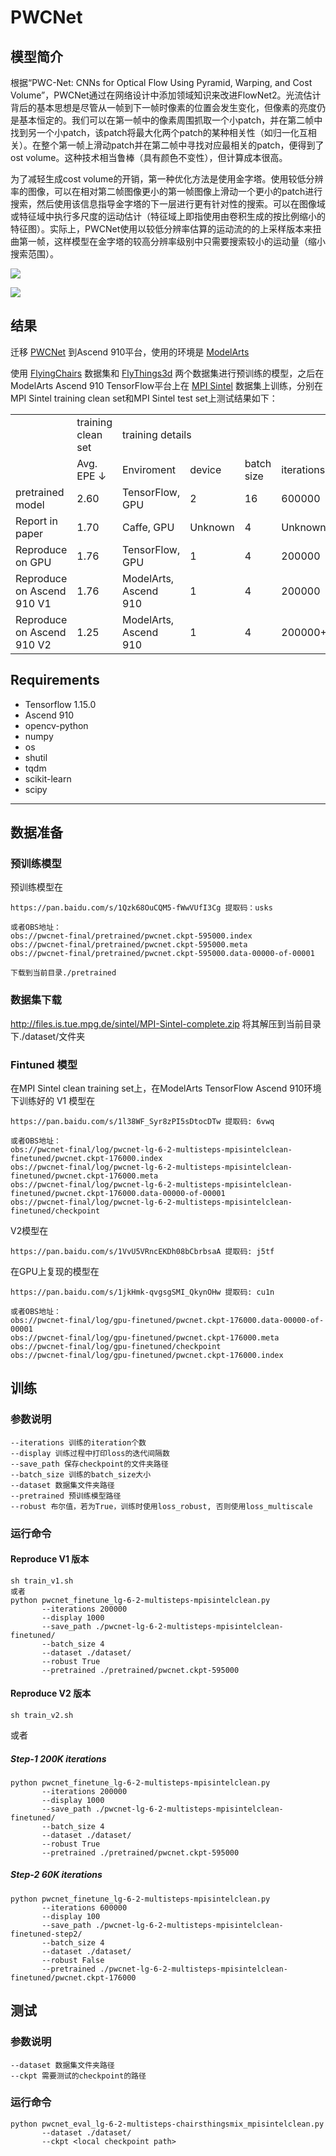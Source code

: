 # PWCNet
## 模型简介
根据“PWC-Net: CNNs for Optical Flow Using Pyramid, Warping, and Cost Volume”，PWCNet通过在网络设计中添加领域知识来改进FlowNet2。光流估计背后的基本思想是尽管从一帧到下一帧时像素的位置会发生变化，但像素的亮度仍是基本恒定的。我们可以在第一帧中的像素周围抓取一个小patch，并在第二帧中找到另一个小patch，该patch将最大化两个patch的某种相关性（如归一化互相关）。在整个第一帧上滑动patch并在第二帧中寻找对应最相关的patch，便得到了ost volume。这种技术相当鲁棒（具有颜色不变性），但计算成本很高。

为了减轻生成cost volume的开销，第一种优化方法是使用金字塔。使用较低分辨率的图像，可以在相对第二帧图像更小的第一帧图像上滑动一个更小的patch进行搜索，然后使用该信息指导金字塔的下一层进行更有针对性的搜索。可以在图像域或特征域中执行多尺度的运动估计（特征域上即指使用由卷积生成的按比例缩小的特征图）。实际上，PWCNet使用以较低分辨率估算的运动流的的上采样版本来扭曲第一帧，这样模型在金字塔的较高分辨率级别中只需要搜索较小的运动量（缩小搜索范围）。

![](./img/pwc-net.png)

![](./img/sample.png)
## 结果
迁移 [PWCNet](https://github.com/philferriere/tfoptflow) 到Ascend 910平台，使用的环境是 [ModelArts](https://www.huaweicloud.com/product/modelarts.html)

使用 [FlyingChairs](https://lmb.informatik.uni-freiburg.de/resources/datasets/FlyingChairs.en.html#flyingchairs) 数据集和 [FlyThings3d](https://lmb.informatik.uni-freiburg.de/resources/datasets/SceneFlowDatasets.en.html) 两个数据集进行预训练的模型，之后在ModelArts Ascend 910 TensorFlow平台上在 [MPI Sintel](http://sintel.is.tue.mpg.de/downloads) 数据集上训练，分别在MPI Sintel training clean set和MPI Sintel test set上测试结果如下：

<table>
    <tr>
        <td></td>
        <td >training clean set</td>
        <td colspan="6">training details</td>
    </tr>   
    <tr>
        <td></td>
        <td>Avg. EPE &#8595;</td>
        <td>Enviroment</td>
        <td>device </td>
        <td>batch size </td>
        <td>iterations </td>
        <td>lr schedule</td>
        <td>loss function</td>
    </tr>
    <tr>
        <td>pretrained model</td>
        <td>2.60</td>
        <td>TensorFlow, GPU</td>
        <td>2</td>
        <td>16</td>
        <td>600000</td>
        <td>multi-steps</td>
        <td>loss_multiscale(600K)</td>
    </tr>
    <tr>
        <td>Report in paper</td>
        <td>1.70</td>
        <td>Caffe, GPU</td>
        <td>Unknown</td>
        <td>4</td>
        <td>Unknown</td>
        <td>multi-steps</td>
        <td>loss_robust</td>
    </tr>
    <tr>
        <td>Reproduce on GPU</td>
        <td>1.76</td>
        <td>TensorFlow, GPU</td>
        <td>1</td>
        <td>4</td>
        <td>200000</td>
        <td>multi-steps</td>
        <td>loss_robust(200K)</td>
    </tr>
    <tr>
        <td>Reproduce on Ascend 910 V1</td>
        <td>1.76</td>
        <td>ModelArts, Ascend 910</td>
        <td>1</td>
        <td>4</td>
        <td>200000</td>
        <td>multi-steps</td>
        <td>loss_robust(200K)</td>
    </tr>
    <tr>
        <td>Reproduce on Ascend 910 V2</td>
        <td>1.25</td>
        <td>ModelArts, Ascend 910</td>
        <td>1</td>
        <td>4</td>
        <td>200000+60000</td>
        <td>multi-steps</td>
        <td>loss_robust(200K)+loss_multiscale(60K)</td>
    </tr>
</table>


## Requirements
- Tensorflow 1.15.0
- Ascend 910
- opencv-python
- numpy
- os
- shutil
- tqdm
- scikit-learn
- scipy

---
## 数据准备
### 预训练模型
预训练模型在
```
https://pan.baidu.com/s/1Qzk68OuCQM5-fWwVUfI3Cg 提取码：usks

或者OBS地址：
obs://pwcnet-final/pretrained/pwcnet.ckpt-595000.index
obs://pwcnet-final/pretrained/pwcnet.ckpt-595000.meta
obs://pwcnet-final/pretrained/pwcnet.ckpt-595000.data-00000-of-00001

下载到当前目录./pretrained
```  
### 数据集下载
http://files.is.tue.mpg.de/sintel/MPI-Sintel-complete.zip
将其解压到当前目录下./dataset/文件夹

### Fintuned 模型
在MPI Sintel clean training set上，在ModelArts TensorFlow Ascend 910环境下训练好的 V1 模型在   
```
https://pan.baidu.com/s/1l38WF_Syr8zPI5sDtocDTw 提取码: 6vwq  

或者OBS地址：
obs://pwcnet-final/log/pwcnet-lg-6-2-multisteps-mpisintelclean-finetuned/pwcnet.ckpt-176000.index
obs://pwcnet-final/log/pwcnet-lg-6-2-multisteps-mpisintelclean-finetuned/pwcnet.ckpt-176000.meta
obs://pwcnet-final/log/pwcnet-lg-6-2-multisteps-mpisintelclean-finetuned/pwcnet.ckpt-176000.data-00000-of-00001
obs://pwcnet-final/log/pwcnet-lg-6-2-multisteps-mpisintelclean-finetuned/checkpoint
```
V2模型在
```
https://pan.baidu.com/s/1VvU5VRncEKDh08bCbrbsaA 提取码: j5tf 
```

在GPU上复现的模型在
```
https://pan.baidu.com/s/1jkHmk-qvgsgSMI_QkynOHw 提取码: cu1n

或者OBS地址：
obs://pwcnet-final/log/gpu-finetuned/pwcnet.ckpt-176000.data-00000-of-00001
obs://pwcnet-final/log/gpu-finetuned/pwcnet.ckpt-176000.meta
obs://pwcnet-final/log/gpu-finetuned/checkpoint
obs://pwcnet-final/log/gpu-finetuned/pwcnet.ckpt-176000.index
```

## 训练
### 参数说明
```
--iterations 训练的iteration个数
--display 训练过程中打印loss的迭代间隔数
--save_path 保存checkpoint的文件夹路径
--batch_size 训练的batch_size大小
--dataset 数据集文件夹路径
--pretrained 预训练模型路径
--robust 布尔值，若为True，训练时使用loss_robust, 否则使用loss_multiscale
```

### 运行命令
####  Reproduce V1 版本
```
sh train_v1.sh
或者
python pwcnet_finetune_lg-6-2-multisteps-mpisintelclean.py
       --iterations 200000
       --display 1000 
       --save_path ./pwcnet-lg-6-2-multisteps-mpisintelclean-finetuned/
       --batch_size 4 
       --dataset ./dataset/
       --robust True
       --pretrained ./pretrained/pwcnet.ckpt-595000
```

####  Reproduce V2 版本
```
sh train_v2.sh
```
或者
##### Step-1 200K iterations
```
python pwcnet_finetune_lg-6-2-multisteps-mpisintelclean.py
       --iterations 200000
       --display 1000 
       --save_path ./pwcnet-lg-6-2-multisteps-mpisintelclean-finetuned/
       --batch_size 4 
       --dataset ./dataset/
       --robust True
       --pretrained ./pretrained/pwcnet.ckpt-595000
```
##### Step-2 60K iterations
```
python pwcnet_finetune_lg-6-2-multisteps-mpisintelclean.py
       --iterations 600000
       --display 100 
       --save_path ./pwcnet-lg-6-2-multisteps-mpisintelclean-finetuned-step2/
       --batch_size 4 
       --dataset ./dataset/
       --robust False
       --pretrained ./pwcnet-lg-6-2-multisteps-mpisintelclean-finetuned/pwcnet.ckpt-176000
```

## 测试 
### 参数说明
```
--dataset 数据集文件夹路径
--ckpt 需要测试的checkpoint的路径
```

### 运行命令
```
python pwcnet_eval_lg-6-2-multisteps-chairsthingsmix_mpisintelclean.py
       --dataset ./dataset/
       --ckpt <local checkpoint path>
```
